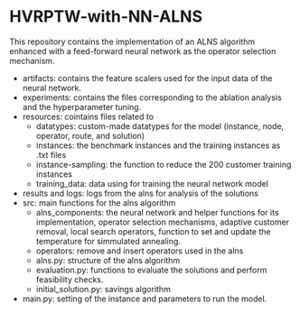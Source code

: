 # HVRPTW-with-NN-ALNS

This repository contains the implementation of an ALNS algorithm enhanced with a feed-forward neural network as the operator selection mechanism.

- artifacts: contains the feature scalers used for the input data of the neural network.
- experiments: contains the files corresponding to the ablation analysis and the hyperparameter tuning.
- resources: cointains files related to
  - datatypes: custom-made datatypes for the model (instance, node, operator, route, and solution)
  - instances: the benchmark instances and the training instances as .txt files
  - instance-sampling: the function to reduce the 200 customer training instances
  - training_data: data using for training the neural network model
- results and logs: logs from the alns for analysis of the solutions
- src: main functions for the alns algorithm
  - alns_components: the neural network and helper functions for its implementation, operator selection mechanisms, adaptive customer removal, local search operators, function to set and update the temperature for simmulated annealing.
  - operators: remove and insert operators used in the alns
  - alns.py: structure of the alns algorithm
  - evaluation.py: functions to evaluate the solutions and perform feasibility checks.
  - initial_solution.py: savings algorithm
- main.py: setting of the instance and parameters to run the model.